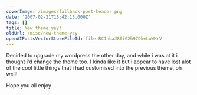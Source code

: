 ```yaml
---
coverImage: /images/fallback-post-header.png
date: '2007-02-21T15:42:15.000Z'
tags: []
title: New theme yey!
oldUrl: /misc/new-theme-yey
openAIPostsVectorStoreFileId: file-RC1hbaJ80iG2h97DkeLuWKrV
---
```


Decided to upgrade my wordpress the other day, and while i was at it i thought i'd change the theme too. I kinda like it but i appear to have lost alot of the cool little things that i had customised into the previous theme, oh well!

<!-- more -->

Hope you all enjoy
